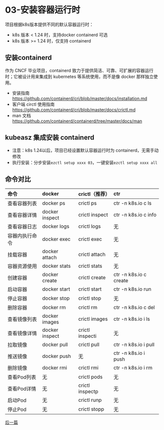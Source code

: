 # 03-安装容器运行时

项目根据k8s版本提供不同的默认容器运行时：

- k8s 版本 < 1.24 时，支持docker containerd 可选
- k8s 版本 >= 1.24 时，仅支持 containerd

## 安装containerd

作为 CNCF 毕业项目，containerd 致力于提供简洁、可靠、可扩展的容器运行时；它被设计用来集成到 kubernetes 等系统使用，而不是像 docker 那样独立使用。

- 安装指南 https://github.com/containerd/cri/blob/master/docs/installation.md
- 客户端 circtl 使用指南 https://github.com/containerd/cri/blob/master/docs/crictl.md
- man 文档 https://github.com/containerd/containerd/tree/master/docs/man

## kubeasz 集成安装 containerd

- 注意：k8s 1.24以后，项目已经设置默认容器运行时为 containerd，无需手动修改
- 执行安装：分步安装`ezctl setup xxxx 03`，一键安装`ezctl setup xxxx all`

## 命令对比

|命令           |docker         |crictl（推荐） |ctr                    |
|:-             |:-             |:-             |:-                     |
|查看容器列表   |docker ps      |crictl ps      |ctr -n k8s.io c ls     |
|查看容器详情   |docker inspect |crictl inspect |ctr -n k8s.io c info   |
|查看容器日志   |docker logs    |crictl logs    |无                     |
|容器内执行命令 |docker exec    |crictl exec    |无                     |
|挂载容器       |docker attach  |crictl attach  |无                     |
|容器资源使用   |docker stats   |crictl stats   |无                     |
|创建容器       |docker create  |crictl create  |ctr -n k8s.io c create |
|启动容器       |docker start   |crictl start   |ctr -n k8s.io run      |
|停止容器       |docker stop    |crictl stop    |无                     |
|删除容器       |docker rm      |crictl rm      |ctr -n k8s.io c del    |
|查看镜像列表   |docker images  |crictl images  |ctr -n k8s.io i ls     |
|查看镜像详情   |docker inspect |crictl inspecti|无                     |
|拉取镜像       |docker pull    |crictl pull    |ctr -n k8s.io i pull   |
|推送镜像       |docker push    |无             |ctr -n k8s.io i push   |
|删除镜像       |docker rmi     |crictl rmi     |ctr -n k8s.io i rm     |
|查看Pod列表    |无             |crictl pods    |无                     |
|查看Pod详情    |无             |crictl inspectp|无                     |
|启动Pod        |无             |crictl runp    |无                     |
|停止Pod        |无             |crictl stopp   |无                     |


[后一篇](04-install_kube_master.md)
